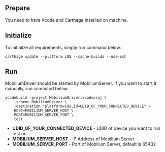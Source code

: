 ## Prepare
You need to have Xcode and Carthage installed on machine.

## Initialize
To initialize all requirements, simply run command below:
```
carthage update --platform iOS --cache-builds --use-ssh
```

## Run
MobiliumDriver should be started by MobiliumServer. If you want to start it manually, run command below:
```
xcodebuild -project MobiliumDriver.xcodeproj \
    -scheme MobiliumDriver \
    -destination "platform=iOS,id=UDID_OF_YOUR_CONNECTED_DEVICE" \
    HOST=MOBILIUM_SERVER_HOST \
    PORT=MOBILIUM_SERVER_PORT \
    test
```
* **UDID_OF_YOUR_CONNECTED_DEVICE** - UDID of device you want to run test on
* **MOBILIUM_SERVER_HOST** - IP Address of Mobilium Server
* **MOBILIUM_SERVER_PORT** - Port of Mobilium Server, default is 65432
